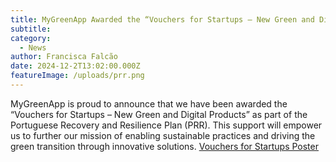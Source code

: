 ```yaml
---
title: MyGreenApp Awarded the “Vouchers for Startups – New Green and Digital Products” under the PRR
subtitle: 
category:
  - News
author: Francisca Falcão
date: 2024-12-2T13:02:00.000Z
featureImage: /uploads/prr.png
---
```

MyGreenApp is proud to announce that we have been awarded the “Vouchers for Startups – New Green and Digital Products” as part of the Portuguese Recovery and Resilience Plan (PRR). This support will empower us to further our mission of enabling sustainable practices and driving the green transition through innovative solutions.
[Vouchers for Startups Poster](/prr.png)

